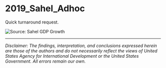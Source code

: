 # 2019_Sahel_Adhoc
Quick turnaround request.

<p><img src="https://user-images.githubusercontent.com/5873344/62645013-674e0c80-b919-11e9-8390-58541d50d5b4.png" alt="Source: Sahel GDP Growth" align="middle"></p>

---  
*Disclaimer: The findings, interpretation, and conclusions expressed herein are those of the authors and do not necessarily reflect the views of United States Agency for International Development or the United States Government. All errors remain our own.*  

